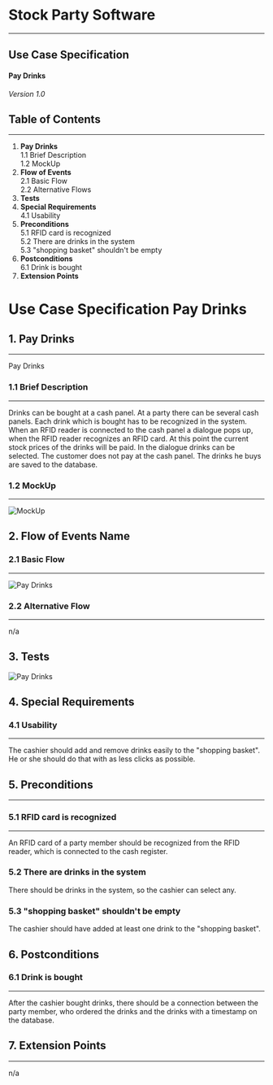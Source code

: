 # Stock Party Software #
---
## Use Case Specification ##
#### Pay Drinks ####
 
*Version 1.0*   
    


## Table of Contents ##
---
1. **Pay Drinks**         
1.1 Brief Description     
1.2 MockUp       
2. **Flow of Events**    
2.1 Basic Flow     
2.2 Alternative Flows   
3. **Tests**
4. **Special Requirements**    
4.1 Usability              
5. **Preconditions**        
5.1 RFID card is recognized     
5.2 There are drinks in the system     
5.3 "shopping basket" shouldn't be empty     
6. **Postconditions**     
6.1 Drink is bought
7. **Extension Points**


# Use Case Specification Pay Drinks #

## 1.  Pay Drinks ##
---
Pay Drinks    

### 1.1  Brief Description ###
---
Drinks can be bought at a cash panel. At a party there can be several cash panels. Each drink which is bought has to be recognized in the system. When an RFID reader is connected to the cash panel a dialogue pops up, when the RFID reader recognizes an RFID card. At this point the current stock prices of the drinks will be paid. In the dialogue drinks can be selected. The customer does not pay at the cash panel. The drinks he buys are saved to the database.  
### 1.2  MockUp ###
---
![MockUp](https://github.com/unverschaemt/stockparty-projektmanagement/blob/master/useCases/cashregister.png)

## 2. Flow of Events Name ##
### 2.1 Basic Flow ###
---
![Pay Drinks](https://github.com/unverschaemt/stockparty-projektmanagement/blob/master/useCases/payDrinksFlow.jpg)  

### 2.2 Alternative Flow ###
---
n/a    

## 3. Tests
![Pay Drinks](https://github.com/unverschaemt/stockparty-projektmanagement/blob/master/useCases/payDrinksNarrative.jpg)
    
## 4. Special Requirements ##
### 4.1 Usability ###
---
The cashier should add and remove drinks easily to the "shopping basket". He or she should do that with as less clicks as possible.

## 5. Preconditions ##
---

### 5.1 RFID card is recognized ###
---
An RFID card of a party member should be recognized from the RFID reader, which is connected to the cash register.

### 5.2 There are drinks in the system ###
There should be drinks in the system, so the cashier can select any.

### 5.3 "shopping basket" shouldn't be empty ###
The cashier should have added at least one drink to the "shopping basket".

## 6. Postconditions ##
### 6.1 Drink is bought ###
---
After the cashier bought drinks, there should be a connection between the party member, who ordered the drinks and the drinks with a timestamp on the database.

## 7. Extension Points ##
---
n/a
    